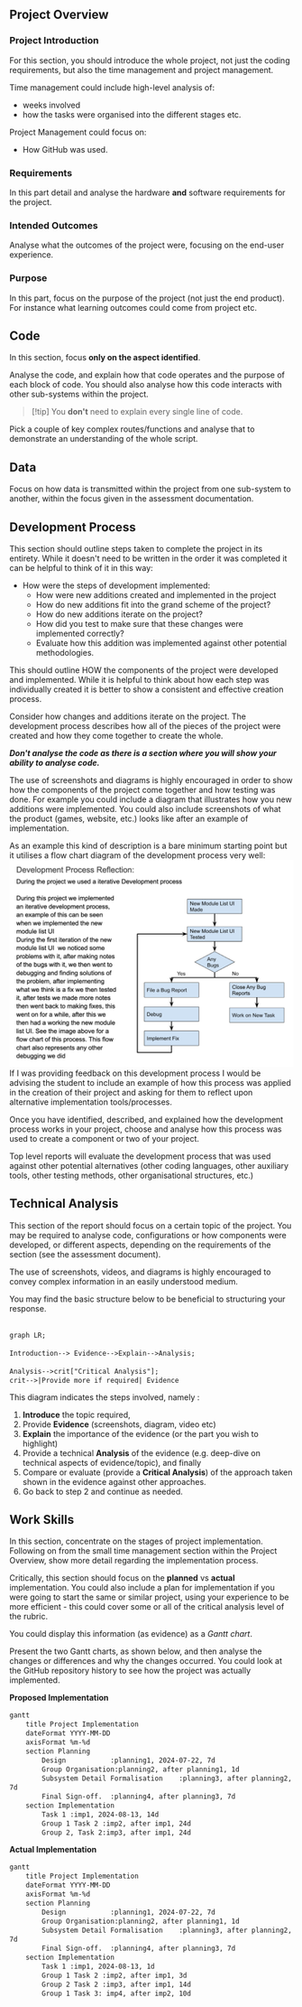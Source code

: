 ## Project Overview

### Project Introduction

For this section, you should introduce the whole project, not just the coding requirements, but also the time management and project management. 

Time management could include high-level analysis of:
- weeks involved
- how the tasks were organised into the different stages etc.

Project Management could focus on:
- How GitHub was used.

### Requirements

In this part detail and analyse the hardware **and** software requirements for the project.

### Intended Outcomes

Analyse what the outcomes of the project were, focusing on the end-user experience.

### Purpose

In this part, focus on the purpose of the project (not just the end product). For instance what learning outcomes could come from project etc.

## Code

In this section, focus **only on the aspect identified**. 

Analyse the code, and explain how that code operates and the purpose of each block of code. You should also analyse how this code interacts with other sub-systems within the project.

> [!tip] You **don't** need to explain every single line of code.

Pick a couple of key complex routes/functions and analyse that to demonstrate an understanding of the whole script.


## Data

Focus on how data is transmitted within the project from one sub-system to another, within the focus given in the assessment documentation.




## Development Process

This section should outline steps taken to complete the project in its entirety. While it doesn't need to be written in the order it was completed it can be helpful to think of it in this way:
- How were the steps of development implemented:
	- How were new additions created and implemented in the project
	- How do new additions fit into the grand scheme of the project?
	- How do new additions iterate on the project?
	- How did you test to make sure that these changes were implemented correctly?
	- Evaluate how this addition was implemented against other potential methodologies.

This should outline HOW the components of the project were developed and implemented. While it is helpful to think about how each step was individually created it is better to show a consistent and effective creation process.

Consider how changes and additions iterate on the project. The development process describes how all of the pieces of the project were created and how they come together to create the whole.

***Don't analyse the code as there is a section where you will show your ability to analyse code.***

The use of screenshots and diagrams is highly encouraged in order to show how the components of the project come together and how testing was done. For example you could include a diagram that illustrates how you new additions were implemented. You could also include screenshots of what the product (games, website, etc.) looks like after an example of implementation.

As an example this kind of description is a bare minimum starting point but it utilises a flow chart diagram of the development process very well:
![assessmentExampleDevProcess](/_sharedContent/_images/assessmentExampleDevProcess.png)
If I was providing feedback on this development process I would be advising the student to include an example of how this process was applied in the creation of their project and asking for them to reflect upon alternative implementation tools/processes.

Once you have identified, described, and explained how the development process works in your project, choose and analyse how this process was used to create a component or two of your project.

Top level reports will evaluate the development process that was used against other potential alternatives (other coding languages, other auxiliary tools, other testing methods, other organisational structures, etc.)

## Technical Analysis

This section of the report should focus on a certain topic of the project. You may be required to analyse code, configurations or how components were developed, or different aspects, depending on the requirements of the section (see the assessment document).

The use of screenshots, videos, and diagrams is highly encouraged to convey complex information in an easily understood medium.

You may find the basic structure below to be beneficial to structuring your response.

```mermaid

graph LR;

Introduction--> Evidence-->Explain-->Analysis;

Analysis-->crit["Critical Analysis"];
crit-->|Provide more if required| Evidence

```

This diagram indicates the steps involved, namely :
1. **Introduce** the topic required, 
2. Provide **Evidence** (screenshots, diagram, video etc)
3. **Explain** the importance of the evidence (or the part you wish to highlight)
4. Provide a technical **Analysis** of the evidence (e.g. deep-dive on technical aspects of evidence/topic), and finally
5. Compare or evaluate (provide a **Critical Analysis**) of the approach taken shown in the evidence against other approaches. 
6. Go back to step 2 and continue as needed.


## Work Skills

In this section, concentrate on the stages of project implementation.  Following on from the small time management section within the Project Overview, show more detail regarding the implementation process. 

Critically, this section should focus on the **planned** vs **actual** implementation. You could also include a plan for implementation if you were going to start the same or similar project, using your experience to be more efficient - this could cover some or all of the critical analysis level of the rubric.

You could display this information (as evidence) as a *Gantt chart*. 

Present the two Gantt charts, as shown below, and then analyse the changes or differences and why the changes occurred. You could look at the GitHub repository history to see how the project was actually implemented.

**Proposed Implementation**

```mermaid
gantt
    title Project Implementation
    dateFormat YYYY-MM-DD
    axisFormat %m-%d
    section Planning
        Design           :planning1, 2024-07-22, 7d
        Group Organisation:planning2, after planning1, 1d
        Subsystem Detail Formalisation    :planning3, after planning2, 7d
		Final Sign-off.  :planning4, after planning3, 7d
    section Implementation
        Task 1 :imp1, 2024-08-13, 14d
        Group 1 Task 2 :imp2, after imp1, 24d
        Group 2, Task 2:imp3, after imp1, 24d 
```


**Actual Implementation**

```mermaid
gantt
    title Project Implementation
    dateFormat YYYY-MM-DD
    axisFormat %m-%d
    section Planning
        Design           :planning1, 2024-07-22, 7d
        Group Organisation:planning2, after planning1, 1d
        Subsystem Detail Formalisation    :planning3, after planning2, 7d
		Final Sign-off.  :planning4, after planning3, 7d
    section Implementation
        Task 1 :imp1, 2024-08-13, 1d
        Group 1 Task 2 :imp2, after imp1, 3d
        Group 2 Task 2 :imp3, after imp1, 14d 
        Group 1 Task 3: imp4, after imp2, 10d
```
